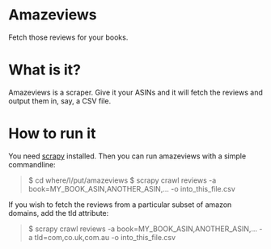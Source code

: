 # Amazeviews

Fetch those reviews for your books.

# What is it?

Amazeviews is a scraper. Give it your ASINs and it will fetch the reviews and output them in, say, a CSV file.

# How to run it

You need [scrapy](https://scrapy.org/) installed. Then you can run amazeviews with a simple commandline:

> $ cd where/I/put/amazeviews
> $ scrapy crawl reviews -a book=MY_BOOK_ASIN,ANOTHER_ASIN,... -o into_this_file.csv

If you wish to fetch the reviews from a particular subset of amazon domains, add the tld attribute:

> $ scrapy crawl reviews -a book=MY_BOOK_ASIN,ANOTHER_ASIN,... -a tld=com,co.uk,com.au -o into_this_file.csv
